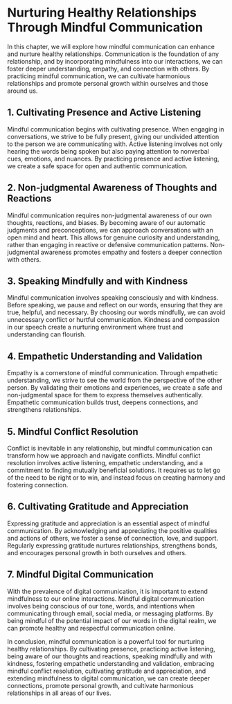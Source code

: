 # Nurturing Healthy Relationships Through Mindful Communication

In this chapter, we will explore how mindful communication can enhance and nurture healthy relationships. Communication is the foundation of any relationship, and by incorporating mindfulness into our interactions, we can foster deeper understanding, empathy, and connection with others. By practicing mindful communication, we can cultivate harmonious relationships and promote personal growth within ourselves and those around us.

## 1\. Cultivating Presence and Active Listening

Mindful communication begins with cultivating presence. When engaging in conversations, we strive to be fully present, giving our undivided attention to the person we are communicating with. Active listening involves not only hearing the words being spoken but also paying attention to nonverbal cues, emotions, and nuances. By practicing presence and active listening, we create a safe space for open and authentic communication.

## 2\. Non-judgmental Awareness of Thoughts and Reactions

Mindful communication requires non-judgmental awareness of our own thoughts, reactions, and biases. By becoming aware of our automatic judgments and preconceptions, we can approach conversations with an open mind and heart. This allows for genuine curiosity and understanding, rather than engaging in reactive or defensive communication patterns. Non-judgmental awareness promotes empathy and fosters a deeper connection with others.

## 3\. Speaking Mindfully and with Kindness

Mindful communication involves speaking consciously and with kindness. Before speaking, we pause and reflect on our words, ensuring that they are true, helpful, and necessary. By choosing our words mindfully, we can avoid unnecessary conflict or hurtful communication. Kindness and compassion in our speech create a nurturing environment where trust and understanding can flourish.

## 4\. Empathetic Understanding and Validation

Empathy is a cornerstone of mindful communication. Through empathetic understanding, we strive to see the world from the perspective of the other person. By validating their emotions and experiences, we create a safe and non-judgmental space for them to express themselves authentically. Empathetic communication builds trust, deepens connections, and strengthens relationships.

## 5\. Mindful Conflict Resolution

Conflict is inevitable in any relationship, but mindful communication can transform how we approach and navigate conflicts. Mindful conflict resolution involves active listening, empathetic understanding, and a commitment to finding mutually beneficial solutions. It requires us to let go of the need to be right or to win, and instead focus on creating harmony and fostering connection.

## 6\. Cultivating Gratitude and Appreciation

Expressing gratitude and appreciation is an essential aspect of mindful communication. By acknowledging and appreciating the positive qualities and actions of others, we foster a sense of connection, love, and support. Regularly expressing gratitude nurtures relationships, strengthens bonds, and encourages personal growth in both ourselves and others.

## 7\. Mindful Digital Communication

With the prevalence of digital communication, it is important to extend mindfulness to our online interactions. Mindful digital communication involves being conscious of our tone, words, and intentions when communicating through email, social media, or messaging platforms. By being mindful of the potential impact of our words in the digital realm, we can promote healthy and respectful communication online.

In conclusion, mindful communication is a powerful tool for nurturing healthy relationships. By cultivating presence, practicing active listening, being aware of our thoughts and reactions, speaking mindfully and with kindness, fostering empathetic understanding and validation, embracing mindful conflict resolution, cultivating gratitude and appreciation, and extending mindfulness to digital communication, we can create deeper connections, promote personal growth, and cultivate harmonious relationships in all areas of our lives.
